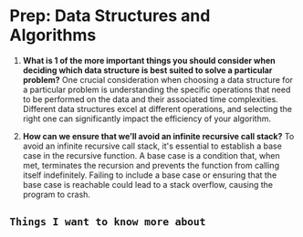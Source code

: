 # Prep: Data Structures and Algorithms

1. **What is 1 of the more important things you should consider when deciding which data structure is best suited to solve a particular problem?** One crucial consideration when choosing a data structure for a particular problem is understanding the specific operations that need to be performed on the data and their associated time complexities. Different data structures excel at different operations, and selecting the right one can significantly impact the efficiency of your algorithm.

2. **How can we ensure that we’ll avoid an infinite recursive call stack?** To avoid an infinite recursive call stack, it's essential to establish a base case in the recursive function. A base case is a condition that, when met, terminates the recursion and prevents the function from calling itself indefinitely. Failing to include a base case or ensuring that the base case is reachable could lead to a stack overflow, causing the program to crash.

## `Things I want to know more about`
